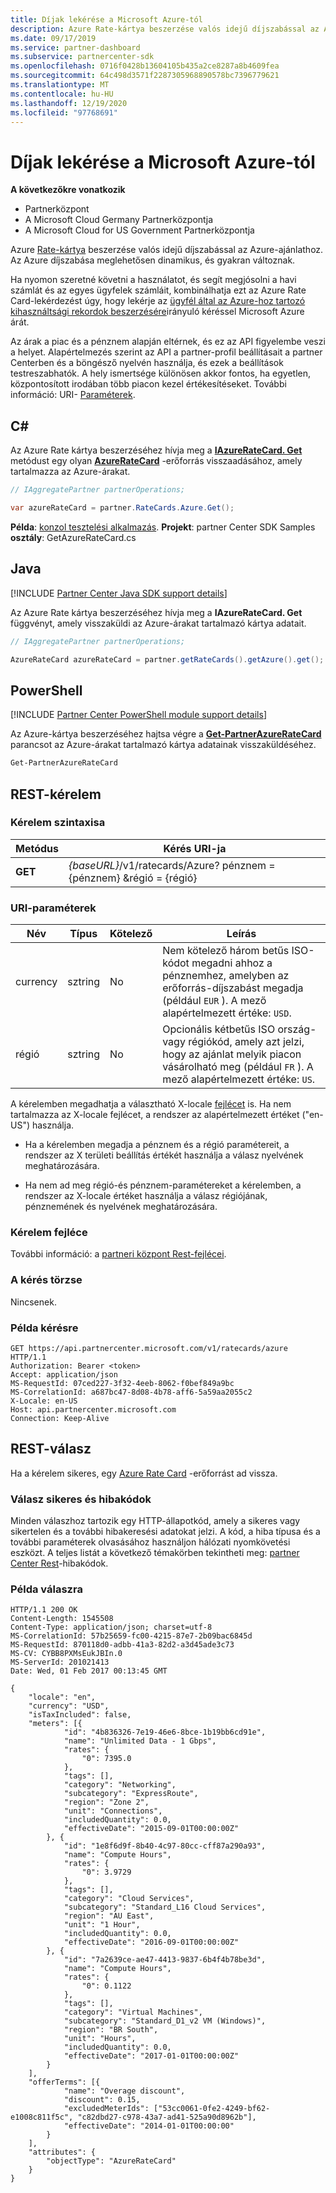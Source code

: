 ```yaml
---
title: Díjak lekérése a Microsoft Azure-tól
description: Azure Rate-kártya beszerzése valós idejű díjszabással az Azure-ajánlathoz. Az Azure díjszabása meglehetősen dinamikus, és gyakran változnak.
ms.date: 09/17/2019
ms.service: partner-dashboard
ms.subservice: partnercenter-sdk
ms.openlocfilehash: 0716f0428b13604105b435a2ce8287a8b4609fea
ms.sourcegitcommit: 64c498d3571f2287305968890578bc7396779621
ms.translationtype: MT
ms.contentlocale: hu-HU
ms.lasthandoff: 12/19/2020
ms.locfileid: "97768691"
---
```

# <a name="get-prices-for-microsoft-azure"></a>Díjak lekérése a Microsoft Azure-tól

**A következőkre vonatkozik**

- Partnerközpont
- A Microsoft Cloud Germany Partnerközpontja
- A Microsoft Cloud for US Government Partnerközpontja

Azure [Rate-kártya](azure-rate-card-resources.md) beszerzése valós idejű díjszabással az Azure-ajánlathoz. Az Azure díjszabása meglehetősen dinamikus, és gyakran változnak.

Ha nyomon szeretné követni a használatot, és segít megjósolni a havi számlát és az egyes ügyfelek számláit, kombinálhatja ezt az Azure Rate Card-lekérdezést úgy, hogy lekérje az [ügyfél által az Azure-hoz tartozó kihasználtsági rekordok beszerzésére](get-a-customer-s-utilization-record-for-azure.md)irányuló kéréssel Microsoft Azure árát.

Az árak a piac és a pénznem alapján eltérnek, és ez az API figyelembe veszi a helyet. Alapértelmezés szerint az API a partner-profil beállításait a partner Centerben és a böngésző nyelvén használja, és ezek a beállítások testreszabhatók. A hely ismertsége különösen akkor fontos, ha egyetlen, központosított irodában több piacon kezel értékesítéseket. További információ: URI- [Paraméterek](#uri-parameters).

## <a name="c"></a>C\#

Az Azure Rate kártya beszerzéséhez hívja meg a [**IAzureRateCard. Get**](/dotnet/api/microsoft.store.partnercenter.ratecards.iazureratecard.get) metódust egy olyan [**AzureRateCard**](/dotnet/api/microsoft.store.partnercenter.models.ratecards.azureratecard) -erőforrás visszaadásához, amely tartalmazza az Azure-árakat.

```csharp
// IAggregatePartner partnerOperations;

var azureRateCard = partner.RateCards.Azure.Get();
```

**Példa**: [konzol tesztelési alkalmazás](console-test-app.md). **Projekt**: partner Center SDK Samples **osztály**: GetAzureRateCard.cs

## <a name="java"></a>Java

[!INCLUDE [Partner Center Java SDK support details](../includes/java-sdk-support.md)]

Az Azure Rate kártya beszerzéséhez hívja meg a **IAzureRateCard. Get** függvényt, amely visszaküldi az Azure-árakat tartalmazó kártya adatait.

```java
// IAggregatePartner partnerOperations;

AzureRateCard azureRateCard = partner.getRateCards().getAzure().get();
```

## <a name="powershell"></a>PowerShell

[!INCLUDE [Partner Center PowerShell module support details](../includes/powershell-module-support.md)]

Az Azure-kártya beszerzéséhez hajtsa végre a [**Get-PartnerAzureRateCard**](https://github.com/Microsoft/Partner-Center-PowerShell/blob/master/docs/help/Get-PartnerAzureRateCard.md) parancsot az Azure-árakat tartalmazó kártya adatainak visszaküldéséhez.

```powershell
Get-PartnerAzureRateCard
```

## <a name="rest-request"></a>REST-kérelem

### <a name="request-syntax"></a>Kérelem szintaxisa

| Metódus  | Kérés URI-ja                                                        |
|---------|--------------------------------------------------------------------|
| **GET** | *{baseURL}*/v1/ratecards/Azure? pénznem = {pénznem} &régió = {régió} |

### <a name="uri-parameters"></a>URI-paraméterek

| Név     | Típus   | Kötelező | Leírás                                                                                                                                                                               |
|----------|--------|----------|-------------------------------------------------------------------------------------------------------------------------------------------------------------------------------------------|
| currency | sztring | No       | Nem kötelező három betűs ISO-kódot megadni ahhoz a pénznemhez, amelyben az erőforrás-díjszabást megadja (például `EUR` ). A mező alapértelmezett értéke: `USD`. |
| régió   | sztring | No       | Opcionális kétbetűs ISO ország-vagy régiókód, amely azt jelzi, hogy az ajánlat melyik piacon vásárolható meg (például `FR` ). A mező alapértelmezett értéke: `US`.        |

A kérelemben megadhatja a választható X-locale [fejlécet](headers.md#rest-request-headers) is. Ha nem tartalmazza az X-locale fejlécet, a rendszer az alapértelmezett értéket ("en-US") használja.

- Ha a kérelemben megadja a pénznem és a régió paramétereit, a rendszer az X területi beállítás értékét használja a válasz nyelvének meghatározására.

- Ha nem ad meg régió-és pénznem-paramétereket a kérelemben, a rendszer az X-locale értéket használja a válasz régiójának, pénznemének és nyelvének meghatározására.

### <a name="request-header"></a>Kérelem fejléce

További információ: a [partneri központ Rest-fejlécei](headers.md).

### <a name="request-body"></a>A kérés törzse

Nincsenek.

### <a name="request-example"></a>Példa kérésre

```http
GET https://api.partnercenter.microsoft.com/v1/ratecards/azure HTTP/1.1
Authorization: Bearer <token>
Accept: application/json
MS-RequestId: 07ced227-3f32-4eeb-8062-f0bef849a9bc
MS-CorrelationId: a687bc47-8d08-4b78-aff6-5a59aa2055c2
X-Locale: en-US
Host: api.partnercenter.microsoft.com
Connection: Keep-Alive
```

## <a name="rest-response"></a>REST-válasz

Ha a kérelem sikeres, egy [Azure Rate Card](azure-rate-card-resources.md) -erőforrást ad vissza.

### <a name="response-success-and-error-codes"></a>Válasz sikeres és hibakódok

Minden válaszhoz tartozik egy HTTP-állapotkód, amely a sikeres vagy sikertelen és a további hibakeresési adatokat jelzi. A kód, a hiba típusa és a további paraméterek olvasásához használjon hálózati nyomkövetési eszközt. A teljes listát a következő témakörben tekintheti meg: [partner Center Rest](error-codes.md)-hibakódok.

### <a name="response-example"></a>Példa válaszra

```http
HTTP/1.1 200 OK
Content-Length: 1545508
Content-Type: application/json; charset=utf-8
MS-CorrelationId: 57b25659-fc00-4215-87e7-2b09bac6845d
MS-RequestId: 870118d0-adbb-41a3-82d2-a3d45ade3c73
MS-CV: CYBB8PXMsEukJBIn.0
MS-ServerId: 201021413
Date: Wed, 01 Feb 2017 00:13:45 GMT

{
    "locale": "en",
    "currency": "USD",
    "isTaxIncluded": false,
    "meters": [{
            "id": "4b836326-7e19-46e6-8bce-1b19bb6cd91e",
            "name": "Unlimited Data - 1 Gbps",
            "rates": {
                "0": 7395.0
            },
            "tags": [],
            "category": "Networking",
            "subcategory": "ExpressRoute",
            "region": "Zone 2",
            "unit": "Connections",
            "includedQuantity": 0.0,
            "effectiveDate": "2015-09-01T00:00:00Z"
        }, {
            "id": "1e8f6d9f-8b40-4c97-80cc-cff87a290a93",
            "name": "Compute Hours",
            "rates": {
                "0": 3.9729
            },
            "tags": [],
            "category": "Cloud Services",
            "subcategory": "Standard_L16 Cloud Services",
            "region": "AU East",
            "unit": "1 Hour",
            "includedQuantity": 0.0,
            "effectiveDate": "2016-09-01T00:00:00Z"
        }, {
            "id": "7a2639ce-ae47-4413-9837-6b4f4b78be3d",
            "name": "Compute Hours",
            "rates": {
                "0": 0.1122
            },
            "tags": [],
            "category": "Virtual Machines",
            "subcategory": "Standard_D1_v2 VM (Windows)",
            "region": "BR South",
            "unit": "Hours",
            "includedQuantity": 0.0,
            "effectiveDate": "2017-01-01T00:00:00Z"
        }
    ],
    "offerTerms": [{
            "name": "Overage discount",
            "discount": 0.15,
            "excludedMeterIds": ["53cc0061-0fe2-4249-bf62-e1008c811f5c", "c82dbd27-c978-43a7-ad41-525a90d8962b"],
            "effectiveDate": "2014-01-01T00:00:00"
        }
    ],
    "attributes": {
        "objectType": "AzureRateCard"
    }
}
```
